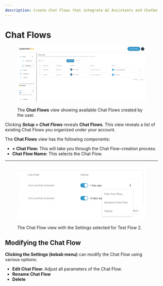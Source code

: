 ```yaml
---
description: Create Chat Flows that integrate AI Assistants and Chatbots into a Channel
---
```


# Chat Flows

<figure><img src="../../../.gitbook/assets/image (104).png" alt=""><figcaption><p>The <strong>Chat Flows</strong> view showing available Chat Flows created by the user.</p></figcaption></figure>

Clicking _**Setup > Chat Flows**_ reveals **Chat Flows**. This view reveals a list of existing Chat Flows you organized under your account.&#x20;

The **Chat Flows** view has the following components:

* **+ Chat Flow:** This will take you through the Chat Flow-creation process.
* **Chat Flow Name:** This selects the Chat Flow.

***

<figure><img src="../../../.gitbook/assets/image (112).png" alt=""><figcaption><p>The Chat Flow view with the Settings selected for Test Flow 2.</p></figcaption></figure>

## Modifying the Chat Flow

**Clicking the Settings (kebab menu)** can modify the Chat Flow using various options:&#x20;

* **Edit Chat Flow:** Adjust all parameters of the Chat Flow.
* **Rename Chat Flow**
* **Delete**
